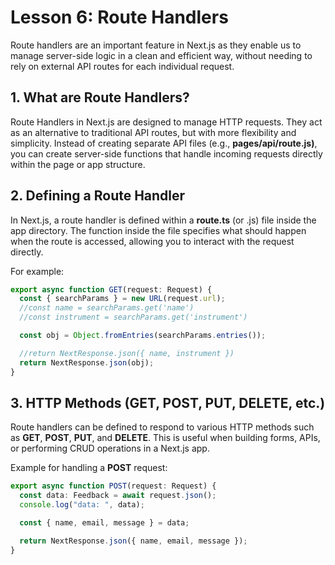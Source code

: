 # Lesson 6: Route Handlers

Route handlers are an important feature in Next.js as they enable us to manage server-side logic in a clean and efficient way, without needing to rely on external API routes for each individual request.

## 1. What are Route Handlers?

Route Handlers in Next.js are designed to manage HTTP requests. They act as an alternative to traditional API routes, but with more flexibility and simplicity. Instead of creating separate API files (e.g., **pages/api/route.js)**, you can create server-side functions that handle incoming requests directly within the page or app structure.

## 2. Defining a Route Handler

In Next.js, a route handler is defined within a **route.ts** (or .js) file inside the app directory. The function inside the file specifies what should happen when the route is accessed, allowing you to interact with the request directly.

For example:

```ts
export async function GET(request: Request) {
  const { searchParams } = new URL(request.url);
  //const name = searchParams.get('name')
  //const instrument = searchParams.get('instrument')

  const obj = Object.fromEntries(searchParams.entries());

  //return NextResponse.json({ name, instrument })
  return NextResponse.json(obj);
}
```

## 3. HTTP Methods (GET, POST, PUT, DELETE, etc.)

Route handlers can be defined to respond to various HTTP methods such as **GET**, **POST**, **PUT**, and **DELETE**. This is useful when building forms, APIs, or performing CRUD operations in a Next.js app.

Example for handling a **POST** request:

```ts
export async function POST(request: Request) {
  const data: Feedback = await request.json();
  console.log("data: ", data);

  const { name, email, message } = data;

  return NextResponse.json({ name, email, message });
}
```
